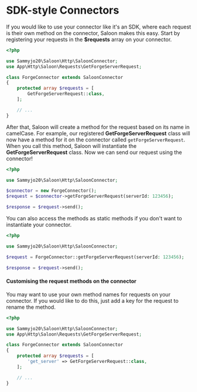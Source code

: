 # SDK-style Connectors

If you would like to use your connector like it's an SDK, where each request is their own method on the connector, Saloon makes this easy. Start by registering your requests in the **$requests** array on your connector.

```php
<?php

use Sammyjo20\Saloon\Http\SaloonConnector;
use App\Http\Saloon\Requests\GetForgeServerRequest;

class ForgeConnector extends SaloonConnector
{
    protected array $requests = [
        GetForgeServerRequest::class,
    ];

    // ...
}
```

After that, Saloon will create a method for the request based on its name in camelCase. For example, our registered **GetForgeServerRequest** class will now have a method for it on the connector called `getForgeServerRequest`. When you call this method, Saloon will instantiate the **GetForgeServerRequest** class. Now we can send our request using the connector!

```php
<?php

use Sammyjo20\Saloon\Http\SaloonConnector;

$connector = new ForgeConnector();
$request = $connector->getForgeServerRequest(serverId: 123456);

$response = $request->send();
```

You can also access the methods as static methods if you don't want to instantiate your connector.

```php
<?php

use Sammyjo20\Saloon\Http\SaloonConnector;

$request = ForgeConnector::getForgeServerRequest(serverId: 123456);

$response = $request->send();
```

#### Customising the request methods on the connector

You may want to use your own method names for requests on your connector. If you would like to do this, just add a key for the request to rename the method.

```php
<?php

use Sammyjo20\Saloon\Http\SaloonConnector;
use App\Http\Saloon\Requests\GetForgeServerRequest;

class ForgeConnector extends SaloonConnector
{
    protected array $requests = [
        'get_server' => GetForgeServerRequest::class,
    ];

    // ...
}
```
